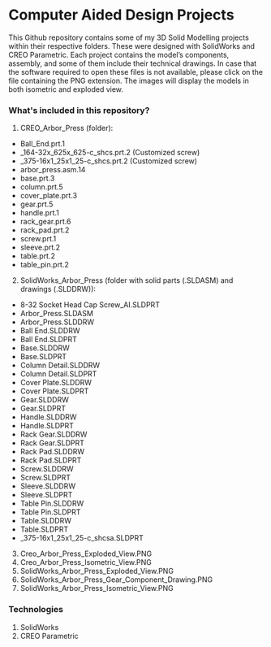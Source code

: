 # Computer Aided Design Projects

This Github repository contains some of my 3D Solid Modelling projects within their respective folders. 
These were designed with SolidWorks and CREO Parametric. Each project contains the model’s components, assembly, 
and some of them include their technical drawings. In case that the software required to open these files is not 
available, please click on the file containing the PNG extension. The images will display the models in 
both isometric and exploded view.

### What's included in this repository?
1. CREO_Arbor_Press (folder):
  * Ball_End.prt.1
  * _164-32x_625x_625-c_shcs.prt.2 (Customized screw)
  * _375-16x1_25x1_25-c_shcs.prt.2 (Customized screw)
  * arbor_press.asm.14
  * base.prt.3
  * column.prt.5
  * cover_plate.prt.3
  * gear.prt.5
  * handle.prt.1
  * rack_gear.prt.6
  * rack_pad.prt.2
  * screw.prt.1
  * sleeve.prt.2
  * table.prt.2
  * table_pin.prt.2
2. SolidWorks_Arbor_Press (folder with solid parts (.SLDASM) and drawings (.SLDDRW)):
  * 8-32 Socket Head Cap Screw_AI.SLDPRT
  * Arbor_Press.SLDASM
  * Arbor_Press.SLDDRW
  * Ball End.SLDDRW
  * Ball End.SLDPRT
  * Base.SLDDRW
  * Base.SLDPRT
  * Column Detail.SLDDRW
  * Column Detail.SLDPRT
  * Cover Plate.SLDDRW
  * Cover Plate.SLDPRT
  * Gear.SLDDRW
  * Gear.SLDPRT
  * Handle.SLDDRW
  * Handle.SLDPRT
  * Rack Gear.SLDDRW
  * Rack Gear.SLDPRT
  * Rack Pad.SLDDRW
  * Rack Pad.SLDPRT
  * Screw.SLDDRW
  * Screw.SLDPRT
  * Sleeve.SLDDRW
  * Sleeve.SLDPRT
  * Table Pin.SLDDRW
  * Table Pin.SLDPRT
  * Table.SLDDRW
  * Table.SLDPRT
  * _375-16x1_25x1_25-c_shcsa.SLDPRT
3. Creo_Arbor_Press_Exploded_View.PNG
4. Creo_Arbor_Press_Isometric_View.PNG
5. SolidWorks_Arbor_Press_Exploded_View.PNG
6. SolidWorks_Arbor_Press_Gear_Component_Drawing.PNG
7. SolidWorks_Arbor_Press_Isometric_View.PNG

### Technologies

1. SolidWorks
2. CREO Parametric
